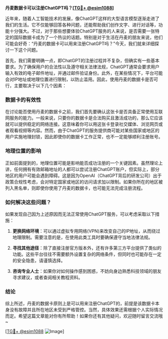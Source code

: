**丹麦数据卡可以注册ChatGPT吗？[[TG💪+ @esim1088](https://t.me/s/esim1088)]**

近年来，随着人工智能技术的发展，像ChatGPT这样的大型语言模型逐渐走进了我们的生活。它不仅能够回答各种问题，还能帮助我们创作文字、进行对话等，功能十分强大。不过，对于那些想要体验ChatGPT服务的人来说，是否需要一张特定的国际数据卡成为了一个热议的话题。特别是对于生活在丹麦的朋友来说，他们可能会好奇：“丹麦的数据卡可以用来注册ChatGPT吗？”今天，我们就来详细探讨一下这个问题。

首先，我们需要明确一点，即ChatGPT的注册过程并不复杂，但确实有一些基本要求。为了确保用户的合法性以及遵守相关法律法规，ChatGPT通常会要求用户输入有效的电子邮件地址，并通过邮件验证身份。此外，在某些情况下，平台可能会对IP地址或地理位置进行限制，以防止滥用。因此，使用丹麦的数据卡是否可行，主要取决于以下几个因素：

### 数据卡的有效性

在讨论能否使用丹麦的数据卡之前，我们首先要确认这张卡是否具备正常使用互联网服务的能力。一般来说，只要你的数据卡是合法购买且激活成功的，那么它应该就可以提供稳定的网络连接。这意味着你可以用这张卡登录社交媒体、浏览网页或者观看视频等内容。然而，由于ChatGPT的服务提供商可能对某些国家或地区的用户实施地理封锁，因此即使你的数据卡工作正常，也不一定能够顺利注册账号。

### 地理位置的影响

正如前面提到的，地理位置可能是影响能否成功注册的一个关键因素。虽然理论上讲，任何拥有有效邮箱地址的人都可以尝试注册ChatGPT账户，但实际上，部分地区的用户可能会遇到障碍。这是因为OpenAI（ChatGPT背后的研发公司）出于政策合规性考虑，会对特定国家或地区的访问请求加以限制。如果你所在的地区被列入黑名单，则即使你使用了丹麦的数据卡，也可能无法完成注册流程。

### 如何解决这些问题？

如果发现自己因为上述原因而无法正常使用ChatGPT服务，可以考虑采取以下措施：

1. **更换网络环境**：可以通过虚拟专用网络(VPN)来改变自己的IP地址，从而绕过地理限制。需要注意的是，在使用此类工具时要确保遵守当地法律法规。
   
2. **寻找其他途径**：除了直接注册官方版本外，还有许多第三方平台提供了类似的功能。这些平台往往不需要额外设置复杂的网络条件，但同时也可能存在一定的安全隐患，请谨慎选择。

3. **咨询专业人士**：如果你对如何操作感到困惑，不妨向身边熟悉科技领域的朋友寻求建议，或者查阅相关教程资料。

### 结论

综上所述，丹麦的数据卡原则上是可以用来注册ChatGPT的，前提是该数据卡本身没有故障并且所在地区未受到严格管控。当然，具体效果还需根据个人实际情况而定。希望这篇文章能对你有所帮助！如果你还有其他疑问，欢迎随时留言交流哦~

[[TG💪+ @esim1088](https://t.me/s/esim1088) ![Image](https://i.postimg.cc/4NQfJmqS/Snipaste-2025-05-13-00-14-12.png)]